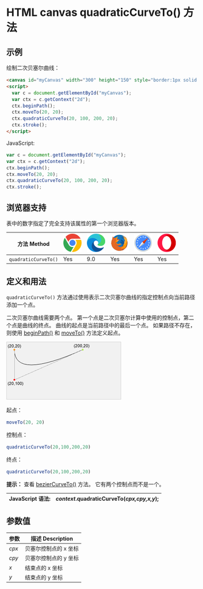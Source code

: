 HTML canvas quadraticCurveTo() 方法
===

## 示例

绘制二次贝塞尔曲线：

```html idoc:preview:iframe
<canvas id="myCanvas" width="300" height="150" style="border:1px solid #d3d3d3;">您的浏览器不支持 HTML5 canvas 标签。</canvas>
<script>
  var c = document.getElementById("myCanvas");
  var ctx = c.getContext("2d");
  ctx.beginPath();
  ctx.moveTo(20, 20);
  ctx.quadraticCurveTo(20, 100, 200, 20);
  ctx.stroke();
</script> 
```

JavaScript:

```js
var c = document.getElementById("myCanvas");
var ctx = c.getContext("2d");
ctx.beginPath();
ctx.moveTo(20, 20);
ctx.quadraticCurveTo(20, 100, 200, 20);
ctx.stroke();
```

## 浏览器支持

表中的数字指定了完全支持该属性的第一个浏览器版本。

| 方法 Method | ![chrome][1] | ![edge][2] | ![firefox][3] | ![safari][4] | ![opera][5] |
| ------- | --- | --- | --- | --- | --- |
| `quadraticCurveTo()` | Yes | 9.0 | Yes | Yes | Yes |
<!--rehype:style=width: 100%; display: inline-table;-->

## 定义和用法

`quadraticCurveTo()` 方法通过使用表示二次贝塞尔曲线的指定控制点向当前路径添加一个点。

二次贝塞尔曲线需要两个点。 第一个点是二次贝塞尔计算中使用的控制点，第二个点是曲线的终点。 曲线的起点是当前路径中的最后一个点。 如果路径不存在，则使用 [beginPath()](canvas_beginpath.md) 和 [moveTo()](canvas_moveto.md) 方法定义起点。

![A quadratic Bézier curve](../assets/img_quadraticcurve.gif)


起点：

```js
moveTo(20, 20)
```

控制点：

```js
quadraticCurveTo(20,100,200,20)
```

终点：

```js
quadraticCurveTo(20,100,200,20)
```

**提示：** 查看 [bezierCurveTo()](canvas_beziercurveto.md) 方法。 它有两个控制点而不是一个。

| JavaScript 语法: | *context*.quadraticCurveTo(*cpx,cpy,x,y*); |
| ----- | ----- |
<!--rehype:style=width: 100%; display: inline-table;-->

## 参数值

| 参数 | 描述 Description |
| ----- | ----- |
| *cpx*     | 贝塞尔控制点的 x 坐标 |
| *cpy*     | 贝塞尔控制点的 y 坐标 |
| *x*       | 结束点的 x 坐标 |
| *y*       | 结束点的 y 坐标 |
<!--rehype:style=width: 100%; display: inline-table;-->


[1]: ../assets/chrome.svg
[2]: ../assets/edge.svg
[3]: ../assets/firefox.svg
[4]: ../assets/safari.svg
[5]: ../assets/opera.svg